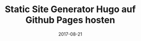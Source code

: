 ---
title: "Static Site Generator Hugo auf Github Pages hosten"
description: "Tutorial: Wie hostet man eine Website - erstellt mit dem Static Site Generator Hugo - am Besten ohne viel Arbeit auf Github Pages?"
date: 2017-08-21
draft: true
tags: ["mashine learning", "linear regression"]
---
